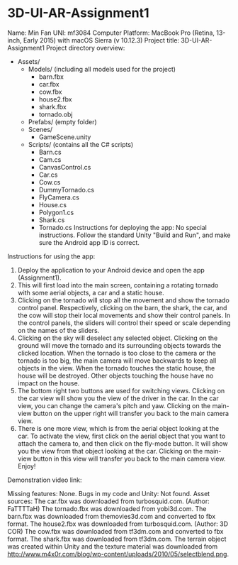 # 3D-UI-AR-Assignment1

Name: Min Fan
UNI: mf3084
Computer Platform: MacBook Pro (Retina, 13-inch, Early 2015) with macOS Sierra (v 10.12.3)
Project title: 3D-UI-AR-Assignment1
Project directory overview:
 - Assets/
    - Models/   (including all models used for the project)
        - barn.fbx
        - car.fbx
        - cow.fbx
        - house2.fbx
        - shark.fbx
        - tornado.obj
    - Prefabs/  (empty folder)
    - Scenes/
        - GameScene.unity
    - Scripts/  (contains all the C# scripts)
        - Barn.cs
        - Cam.cs
        - CanvasControl.cs
        - Car.cs
        - Cow.cs
        - DummyTornado.cs
        - FlyCamera.cs
        - House.cs
        - Polygon1.cs
        - Shark.cs
        - Tornado.cs
Instructions for deploying the app: No special instructions. Follow the standard Unity "Build and Run", and make sure the Android app ID is correct.

Instructions for using the app:
1. Deploy the application to your Android device and open the app (Assignment1).
2. This will first load into the main screen, containing a rotating tornado with some aerial objects, a car and a static house.
3. Clicking on the tornado will stop all the movement and show the tornado control panel. Respectively, clicking on the barn, the shark, the car, and the cow will stop their local movements and show their control panels. In the control panels, the sliders will control their speed or scale depending on the names of the sliders.
4. Clicking on the sky will deselect any selected object. Clicking on the ground will move the tornado and its surrounding objects towards the clicked location. When the tornado is too close to the camera or the tornado is too big, the main camera will move backwards to keep all objects in the view. When the tornado touches the static house, the house will be destroyed. Other objects touching the house have no impact on the house.
5. The bottom right two buttons are used for switching views. Clicking on the car view will show you the view of the driver in the car. In the car view, you can change the camera's pitch and yaw. Clicking on the main-view button on the upper right will transfer you back to the main camera view.
6. There is one more view, which is from the aerial object looking at the car. To activate the view, first click on the aerial object that you want to attach the camera to, and then click on the fly-mode button. It will show you the view from that object looking at the car. Clicking on the main-view button in this view will transfer you back to the main camera view.
Enjoy!

Demonstration video link:

Missing features: None.
Bugs in my code and Unity: Not found.
Asset sources:
The car.fbx was downloaded from turbosquid.com. (Author: FaTTTTaH)
The tornado.fbx was downloaded from yobi3d.com.
The barn.fbx was downloaded from themovies3d.com and converted to fbx format.
The house2.fbx was downloaded from turbosquid.com. (Author: 3D COR)
The cow.fbx was downloaded from tf3dm.com and converted to fbx format.
The shark.fbx was downloaded from tf3dm.com.
The terrain object was created within Unity and the texture material was downloaded from http://www.m4x0r.com/blog/wp-content/uploads/2010/05/selectblend.png.
